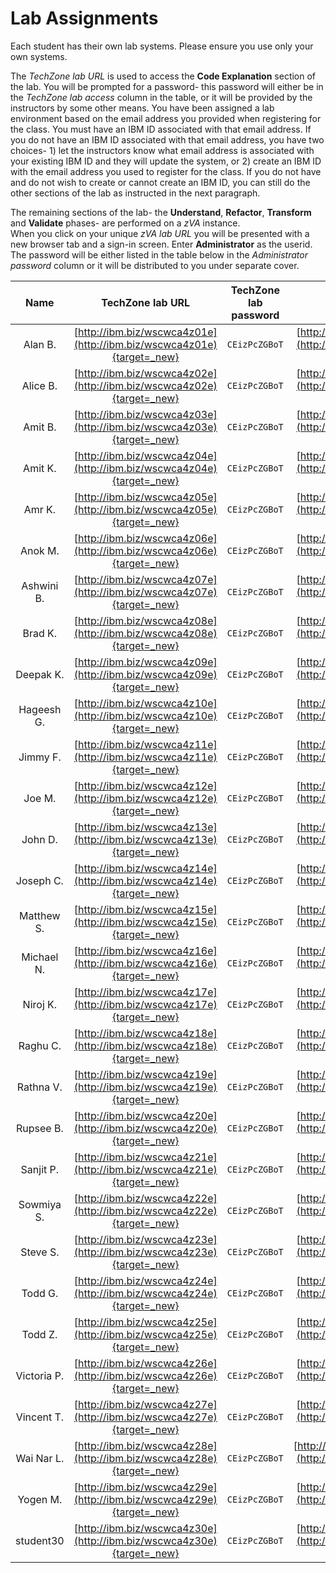 # Lab Assignments


Each student has their own lab systems.   Please ensure you use only your own systems.  

The *TechZone lab URL* is used to access the **Code Explanation** section of the lab.  You will be prompted for a password-  this password will either be in the *TechZone lab access* column in the table, or it will be provided by the instructors by some other means.  You have been assigned a lab environment based on the email address you provided when registering for the class.  You must have an IBM ID associated with that email address.  If you do not have an IBM ID associated with that email address, you have two choices- 1) let the instructors know what email address is associated with your existing IBM ID and they will update the system, or 2) create an IBM ID with the email address you used to register for the class.  If you do not have and do not wish to create or cannot create an IBM ID, you can still do the other sections of the lab as instructed in the next paragraph.

The remaining sections of the lab-  the **Understand**, **Refactor**, **Transform** and **Validate** phases- are performed on a *zVA* instance.  
When you click on your unique *zVA lab URL* you will be presented with a new browser tab and a sign-in screen.   Enter **Administrator** as the userid. The password will be either listed in the table below in the *Administrator password* column or it will be distributed to you under separate cover.


|Name| TechZone lab URL|TechZone lab password| zVA lab URL | Administrator password|
|:--:|:-------------:|:--------------------:|:-:|:-:|
|Alan B.|[http://ibm.biz/wscwca4z01e](http://ibm.biz/wscwca4z01e){target=_new}|`CEizPcZGBoT`|[http://ibm.biz/wscwca4z01](http://ibm.biz/wscwca4z01){target=_new}|`N/A`|
|Alice B.|[http://ibm.biz/wscwca4z02e](http://ibm.biz/wscwca4z02e){target=_new}|`CEizPcZGBoT`|[http://ibm.biz/wscwca4z02](http://ibm.biz/wscwca4z02){target=_new}|`N/A`|
|Amit B.|[http://ibm.biz/wscwca4z03e](http://ibm.biz/wscwca4z03e){target=_new}|`CEizPcZGBoT`|[http://ibm.biz/wscwca4z03](http://ibm.biz/wscwca4z03){target=_new}|`N/A`|
|Amit K.|[http://ibm.biz/wscwca4z04e](http://ibm.biz/wscwca4z04e){target=_new}|`CEizPcZGBoT`|[http://ibm.biz/wscwca4z04](http://ibm.biz/wscwca4z04){target=_new}|`N/A`|
|Amr K.|[http://ibm.biz/wscwca4z05e](http://ibm.biz/wscwca4z05e){target=_new}|`CEizPcZGBoT`|[http://ibm.biz/wscwca4z05](http://ibm.biz/wscwca4z05){target=_new}|`N/A`|
|Anok M.|[http://ibm.biz/wscwca4z06e](http://ibm.biz/wscwca4z06e){target=_new}|`CEizPcZGBoT`|[http://ibm.biz/wscwca4z06](http://ibm.biz/wscwca4z06){target=_new}|`N/A`|
|Ashwini B.|[http://ibm.biz/wscwca4z07e](http://ibm.biz/wscwca4z07e){target=_new}|`CEizPcZGBoT`|[http://ibm.biz/wscwca4z07](http://ibm.biz/wscwca4z07){target=_new}|`N/A`|
|Brad K.|[http://ibm.biz/wscwca4z08e](http://ibm.biz/wscwca4z08e){target=_new}|`CEizPcZGBoT`|[http://ibm.biz/wscwca4z08](http://ibm.biz/wscwca4z08){target=_new}|`N/A`|
|Deepak K.|[http://ibm.biz/wscwca4z09e](http://ibm.biz/wscwca4z09e){target=_new}|`CEizPcZGBoT`|[http://ibm.biz/wscwca4z09](http://ibm.biz/wscwca4z09){target=_new}|`N/A`|
|Hageesh G.|[http://ibm.biz/wscwca4z10e](http://ibm.biz/wscwca4z10e){target=_new}|`CEizPcZGBoT`|[http://ibm.biz/wscwca4z10](http://ibm.biz/wscwca4z10){target=_new}|`N/A`|
|Jimmy F.|[http://ibm.biz/wscwca4z11e](http://ibm.biz/wscwca4z11e){target=_new}|`CEizPcZGBoT`|[http://ibm.biz/wscwca4z11](http://ibm.biz/wscwca4z11){target=_new}|`N/A`|
|Joe M.|[http://ibm.biz/wscwca4z12e](http://ibm.biz/wscwca4z12e){target=_new}|`CEizPcZGBoT`|[http://ibm.biz/wscwca4z12](http://ibm.biz/wscwca4z12){target=_new}|`N/A`|
|John D.|[http://ibm.biz/wscwca4z13e](http://ibm.biz/wscwca4z13e){target=_new}|`CEizPcZGBoT`|[http://ibm.biz/wscwca4z13](http://ibm.biz/wscwca4z13){target=_new}|`N/A`|
|Joseph C.|[http://ibm.biz/wscwca4z14e](http://ibm.biz/wscwca4z14e){target=_new}|`CEizPcZGBoT`|[http://ibm.biz/wscwca4z14](http://ibm.biz/wscwca4z14){target=_new}|`N/A`|
|Matthew S.|[http://ibm.biz/wscwca4z15e](http://ibm.biz/wscwca4z15e){target=_new}|`CEizPcZGBoT`|[http://ibm.biz/wscwca4z15](http://ibm.biz/wscwca4z15){target=_new}|`N/A`|
|Michael N.|[http://ibm.biz/wscwca4z16e](http://ibm.biz/wscwca4z16e){target=_new}|`CEizPcZGBoT`|[http://ibm.biz/wscwca4z16](http://ibm.biz/wscwca4z16){target=_new}|`N/A`|
|Niroj K.|[http://ibm.biz/wscwca4z17e](http://ibm.biz/wscwca4z17e){target=_new}|`CEizPcZGBoT`|[http://ibm.biz/wscwca4z17](http://ibm.biz/wscwca4z17){target=_new}|`N/A`|
|Raghu C.|[http://ibm.biz/wscwca4z18e](http://ibm.biz/wscwca4z18e){target=_new}|`CEizPcZGBoT`|[http://ibm.biz/wscwca4z18](http://ibm.biz/wscwca4z18){target=_new}|`N/A`|
|Rathna V.|[http://ibm.biz/wscwca4z19e](http://ibm.biz/wscwca4z19e){target=_new}|`CEizPcZGBoT`|[http://ibm.biz/wscwca4z19](http://ibm.biz/wscwca4z19){target=_new}|`N/A`|
|Rupsee B.|[http://ibm.biz/wscwca4z20e](http://ibm.biz/wscwca4z20e){target=_new}|`CEizPcZGBoT`|[http://ibm.biz/wscwca4z20](http://ibm.biz/wscwca4z20){target=_new}|`N/A`|
|Sanjit P.|[http://ibm.biz/wscwca4z21e](http://ibm.biz/wscwca4z21e){target=_new}|`CEizPcZGBoT`|[http://ibm.biz/wscwca4z21](http://ibm.biz/wscwca4z21){target=_new}|`N/A`|
|Sowmiya S.|[http://ibm.biz/wscwca4z22e](http://ibm.biz/wscwca4z22e){target=_new}|`CEizPcZGBoT`|[http://ibm.biz/wscwca4z22](http://ibm.biz/wscwca4z22){target=_new}|`N/A`|
|Steve S.|[http://ibm.biz/wscwca4z23e](http://ibm.biz/wscwca4z23e){target=_new}|`CEizPcZGBoT`|[http://ibm.biz/wscwca4z23](http://ibm.biz/wscwca4z23){target=_new}|`N/A`|
|Todd G.|[http://ibm.biz/wscwca4z24e](http://ibm.biz/wscwca4z24e){target=_new}|`CEizPcZGBoT`|[http://ibm.biz/wscwca4z24](http://ibm.biz/wscwca4z24){target=_new}|`N/A`|
|Todd Z.|[http://ibm.biz/wscwca4z25e](http://ibm.biz/wscwca4z25e){target=_new}|`CEizPcZGBoT`|[http://ibm.biz/wscwca4z25](http://ibm.biz/wscwca4z25){target=_new}|`N/A`|
|Victoria P.|[http://ibm.biz/wscwca4z26e](http://ibm.biz/wscwca4z26e){target=_new}|`CEizPcZGBoT`|[http://ibm.biz/wscwca4z26](http://ibm.biz/wscwca4z26){target=_new}|`N/A`|
|Vincent T.|[http://ibm.biz/wscwca4z27e](http://ibm.biz/wscwca4z27e){target=_new}|`CEizPcZGBoT`|[http://ibm.biz/wscwca4z27](http://ibm.biz/wscwca4z27){target=_new}|`N/A`|
|Wai Nar L.|[http://ibm.biz/wscwca4z28e](http://ibm.biz/wscwca4z28e){target=_new}|`CEizPcZGBoT`|[http://ibm.biz/wscwca4z28e](http://ibm.biz/wscwca4z28){target=_new}|`N/A`|
|Yogen M.|[http://ibm.biz/wscwca4z29e](http://ibm.biz/wscwca4z29e){target=_new}|`CEizPcZGBoT`|[http://ibm.biz/wscwca4z29](http://ibm.biz/wscwca4z29){target=_new}|`N/A`|
|student30|[http://ibm.biz/wscwca4z30e](http://ibm.biz/wscwca4z30e){target=_new}|`CEizPcZGBoT`|[http://ibm.biz/wscwca4z30](http://ibm.biz/wscwca4z30){target=_new}|`N/A`|

